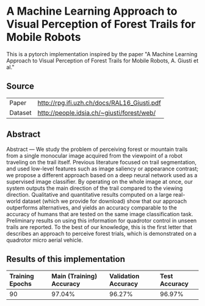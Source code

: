 # A Machine Learning Approach to Visual Perception of Forest Trails for Mobile Robots

This is a pytorch implementation inspired by the paper "A Machine Learning Approach to Visual Perception of Forest Trails for Mobile Robots, A. Giusti et al."


## Source
|  |  |
|:---------|:---------|
| Paper | http://rpg.ifi.uzh.ch/docs/RAL16_Giusti.pdf |
| Dataset | http://people.idsia.ch/~giusti/forest/web/ |

## Abstract
Abstract — We study the problem of perceiving forest or mountain trails from a single monocular image acquired from the viewpoint of a robot traveling on the trail itself. Previous literature focused on trail segmentation, and used low-level features such as image saliency or appearance contrast; we propose a different approach based on a deep neural network used as a supervised image classifier. By operating on the whole image at once, our system outputs the main direction of the trail compared to the viewing direction. Qualitative and quantitative results computed on a large real-world dataset (which we provide for download) show that our approach outperforms alternatives, and yields an accuracy comparable to the accuracy of humans that are tested on the same image classification task. Preliminary results on using this information for quadrotor control in unseen trails are reported. To the best of our knowledge, this is the first letter that describes an approach to perceive forest trials, which is demonstrated on a quadrotor micro aerial vehicle.

## Results of this implementation

| Training Epochs | Main (Training) Accuracy | Validation Accuracy | Test Accuracy |
|:---------|:---------|:---------|:---------|
| 90 | 97.04% | 96.27% | 96.97% |

